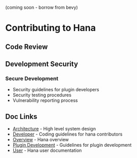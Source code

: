 (coming soon - borrow from bevy)

# Contributing to Hana

## Code Review

## Development Security

### Secure Development
- Security guidelines for plugin developers
- Security testing procedures
- Vulnerability reporting process

## Doc Links
- [Architecture](../architecture/README.md) - High level system design
- [Developer](../developer/README.md) - Coding guidelines for hana contributors
- [Overview](../../README.md) - Hana overview
- [Plugin Development](../plugins/README.md) - Guidelines for plugin development
- [User](../user/README.md) - Hana user documentation
